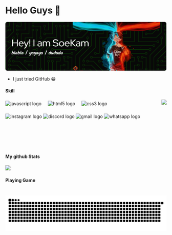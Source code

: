 <!--
  https://docs.github.com/en/get-started/writing-on-github/getting-started-with-writing-and-formatting-on-github/basic-writing-and-formatting-syntax
-->

# Hello Guys 👋
<!--leviarista-->
![header](img/github-header-image.png)

- I just tried GitHub 😁

#### Skill
<!--
    ada tulisan = alexandresanlim
-->
<!-- <img src="https://img.shields.io/badge/ChatGPT-74aa9c?style=for-the-badge&logo=openai&logoColor=white" /> <img src="https://img.shields.io/badge/HTML5-E34F26?style=for-the-badge&logo=html5&logoColor=white" /> <img src="https://img.shields.io/badge/JavaScript-323330?style=for-the-badge&logo=javascript&logoColor=F7DF1E" /> -->

<!--
    icon = tandpfun
-->
<!-- [![My Skills](https://skillicons.dev/icons?i=php,js,css,html,github,bootstrap&perline=3)](https://skillicons.dev) -->


<img align="right" height="150" src="https://media1.giphy.com/media/v1.Y2lkPTc5MGI3NjExNnpsb3o1bjlnejU2ZXE2c3hlZ3dicGJsdXE4bjBnemN1aTQyeWVobyZlcD12MV9pbnRlcm5hbF9naWZfYnlfaWQmY3Q9Zw/xVxio2tNLAM5q/giphy.gif"  />

###

<div align="left">
  <img src="https://cdn.jsdelivr.net/gh/devicons/devicon/icons/javascript/javascript-original.svg" height="30" alt="javascript logo"  />
  <img width="12" />
  <img src="https://cdn.jsdelivr.net/gh/devicons/devicon/icons/html5/html5-original.svg" height="30" alt="html5 logo"  />
  <img width="12" />
  <img src="https://cdn.jsdelivr.net/gh/devicons/devicon/icons/css3/css3-original.svg" height="30" alt="css3 logo"  />
</div>

###

<div align="left">
  <img src="https://img.shields.io/static/v1?message=Instagram&logo=instagram&label=&color=E4405F&logoColor=white&labelColor=&style=for-the-badge" height="35" alt="instagram logo"  />
  <img src="https://img.shields.io/static/v1?message=Discord&logo=discord&label=&color=7289DA&logoColor=white&labelColor=&style=for-the-badge" height="35" alt="discord logo"  />
  <img src="https://img.shields.io/static/v1?message=Gmail&logo=gmail&label=&color=D14836&logoColor=white&labelColor=&style=for-the-badge" height="35" alt="gmail logo"  />
  <img src="https://img.shields.io/static/v1?message=Whatsapp&logo=whatsapp&label=&color=25D366&logoColor=white&labelColor=&style=for-the-badge" height="35" alt="whatsapp logo"  />
</div>

###

<br clear="both">

<h4 align="left">My github Stats</h4>
<picture>
  <source
    srcset="https://github-readme-stats.vercel.app/api?username=soekam28&show_icons=true&theme=shadow_green"
    media="(prefers-color-scheme: dark)"
  />
  <source
    srcset="https://github-readme-stats.vercel.app/api?username=soekam28&show_icons=true&theme=buefy"
    media="(prefers-color-scheme: light), (prefers-color-scheme: no-preference)"
  />
  <img src="https://github-readme-stats.vercel.app/api?username=soekam28&show_icons=true" />
</picture>

<!--
  lebih mudah
  https://gprm.itsvg.in/
  https://profile-readme-generator.com/
-->

<br clear="both">

<h4 align="left">Playing Game</h4>

###

<br clear="both">

<img src="https://raw.githubusercontent.com/soekam28/soekam28/output/snake.svg" alt="Snake animation" />

###
